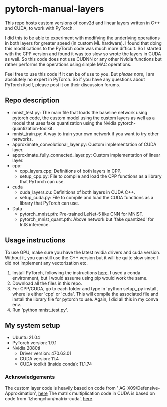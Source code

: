# pytorch-manual-layers

This repo hosts custom versions of conv2d and linear layers written in C++ and CUDA, to work with PyTorch. 

I did this to be able to experiment with modifying the underlying operations in both layers for greater speed (in custom ML hardware). I found that doing this modifications to the PyTorch code was much more difficult. So I started with the CPP version and found it was too slow so wrote the layers in CUDA as well. So this code does not use CUDNN or any other Nvidia functions but rather performs the operations using simple MAC operations. 

Feel free to use this code if it can be of use to you. But *please note*, I am absolutely no expert in PyTorch. So if you have any questions about PyTorch itself, please post it on their discussion forums. 

## Repo description

* mnist_test.py: The main file that loads the baseline network using pytorch code, the custom model using the custom layers as well as a model that uses fake quantization using the Nvidia pytorch-quantization-toolkit. 
* mnist_train.py: A way to train your own network if you want to try other networks. 
* approximate_convolutional_layer.py: Custom implementation of CUDA layer. 
* approximate_fully_connected_layer.py: Custom implementation of linear layer. 
* cpp:
  * cpp_layers.cpp: Definitions of both layers in CPP. 
  * setup_cpp.py: File to compile and load the CPP functions as a library that PyTorch can use. 
* cuda
  * cuda_layers.cu: Definitions of both layers in CUDA C++. 
  * setup_cuda.py: File to compile and load the CUDA functions as a library that PyTorch can use. 
* Data
  * pytorch_mnist.pth: Pre-trained LeNet-5 like CNN for MNIST.
  * pytorch_mnist_quant.pth: Above network but 'fake quantized' for Int8 inference.

## Usage instructions

To use GPU, make sure you have the latest nvidia drivers and cuda version. Without it, you can still use the C++ version but it will be quite slow since I did not implement any vectorization etc. 

1. Install PyTorch, following the instructions [here](https://pytorch.org/get-started/locally/). I used a conda environment, but I would assume using pip would work the same. 
2. Download all the files in this repo.
3. For CPP/CUDA, go to each folder and type in 'python setup_<name>.py install', where <name> is either 'cpp' or 'cuda'. This will compile the associated file and install the library file for pytorch to use. Again, I did all this in my conva env. 
4. Run 'python mnist_test.py'. 

## My system setup
  
* Ubuntu 21.04
* PyTorch version: 1.9.1
* Nvidia 2080ti
  * Driver version: 470.63.01
  * CUDA version: 11.4
  * CUDA toolkit (inside conda): 11.1.74

### Acknowledgements

The custom layer code is heavily based on code from ' AG-X09/Defensive-Approximation', [here](https://github.com/AG-X09/Defensive-Approximation)
The matrix multiplication code in CUDA is based on code from 'lzhengchun/matrix-cuda', [here](https://github.com/lzhengchun/matrix-cuda). 
